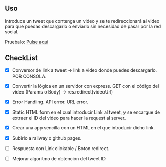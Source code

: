## Uso
Introduce un tweet que contenga un video y se te redireccionará al video para que puedas descargarlo o enviarlo sin necesidad de pasar por la red social.

Pruebalo: [Pulse aqui](https://video-downloader-app-production.up.railway.app/)

## CheckList
- [X] Conversor de link a tweet -> link a video donde puedes descargarlo. POR CONSOLA.
- [X] Convertir la lógica en un servidor con express. GET con el código del vídeo (Params o Body) -> res.redirect(videoUrl)
- [X] Error Handling. API error. URL error.
- [X] Static HTML form en el cual introducir Link al tweet, y se encargue de extraer el ID del video para hacer la request al server. 
- [X] Crear una app sencilla con un HTML en el que introducir dicho link.
- [X] Subirlo a railway o github pages.
- [ ] Respuesta con Link clickable / Boton redirect.
- [ ] Mejorar algoritmo de obtención del tweet ID



